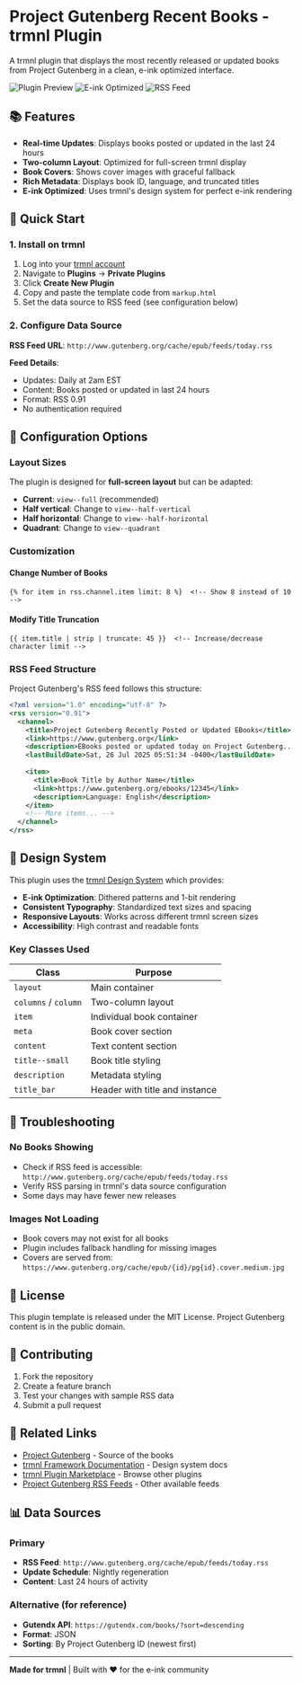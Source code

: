 # Project Gutenberg Recent Books - trmnl Plugin

A trmnl plugin that displays the most recently released or updated books from Project Gutenberg in a clean, e-ink optimized interface.

![Plugin Preview](https://img.shields.io/badge/trmnl-plugin-blue) ![E-ink Optimized](https://img.shields.io/badge/e--ink-optimized-green) ![RSS Feed](https://img.shields.io/badge/data-RSS-orange)

## 📚 Features

- **Real-time Updates**: Displays books posted or updated in the last 24 hours
- **Two-column Layout**: Optimized for full-screen trmnl display
- **Book Covers**: Shows cover images with graceful fallback
- **Rich Metadata**: Displays book ID, language, and truncated titles
- **E-ink Optimized**: Uses trmnl's design system for perfect e-ink rendering

## 🚀 Quick Start

### 1. Install on trmnl

1. Log into your [trmnl account](https://usetrmnl.com)
2. Navigate to **Plugins** → **Private Plugins**
3. Click **Create New Plugin**
4. Copy and paste the template code from `markup.html`
5. Set the data source to RSS feed (see configuration below)

### 2. Configure Data Source

**RSS Feed URL**: `http://www.gutenberg.org/cache/epub/feeds/today.rss`

**Feed Details**:
- Updates: Daily at 2am EST
- Content: Books posted or updated in last 24 hours
- Format: RSS 0.91
- No authentication required

## 🔧 Configuration Options

### Layout Sizes

The plugin is designed for **full-screen layout** but can be adapted:

- **Current**: `view--full` (recommended)
- **Half vertical**: Change to `view--half-vertical`
- **Half horizontal**: Change to `view--half-horizontal`
- **Quadrant**: Change to `view--quadrant`

### Customization

#### Change Number of Books
```liquid
{% for item in rss.channel.item limit: 8 %}  <!-- Show 8 instead of 10 -->
```

#### Modify Title Truncation
```liquid
{{ item.title | strip | truncate: 45 }}  <!-- Increase/decrease character limit -->
```

### RSS Feed Structure

Project Gutenberg's RSS feed follows this structure:

```xml
<?xml version="1.0" encoding="utf-8" ?>
<rss version="0.91">
  <channel>
    <title>Project Gutenberg Recently Posted or Updated EBooks</title>
    <link>https://www.gutenberg.org</link>
    <description>EBooks posted or updated today on Project Gutenberg...</description>
    <lastBuildDate>Sat, 26 Jul 2025 05:51:34 -0400</lastBuildDate>
    
    <item>
      <title>Book Title by Author Name</title>
      <link>https://www.gutenberg.org/ebooks/12345</link>
      <description>Language: English</description>
    </item>
    <!-- More items... -->
  </channel>
</rss>
```

## 🎨 Design System

This plugin uses the [trmnl Design System](https://usetrmnl.com/framework) which provides:

- **E-ink Optimization**: Dithered patterns and 1-bit rendering
- **Consistent Typography**: Standardized text sizes and spacing
- **Responsive Layouts**: Works across different trmnl screen sizes
- **Accessibility**: High contrast and readable fonts

### Key Classes Used

| Class | Purpose |
|-------|---------|
| `layout` | Main container |
| `columns` / `column` | Two-column layout |
| `item` | Individual book container |
| `meta` | Book cover section |
| `content` | Text content section |
| `title--small` | Book title styling |
| `description` | Metadata styling |
| `title_bar` | Header with title and instance |

## 🐛 Troubleshooting

### No Books Showing
- Check if RSS feed is accessible: `http://www.gutenberg.org/cache/epub/feeds/today.rss`
- Verify RSS parsing in trmnl's data source configuration
- Some days may have fewer new releases

### Images Not Loading
- Book covers may not exist for all books
- Plugin includes fallback handling for missing images
- Covers are served from: `https://www.gutenberg.org/cache/epub/{id}/pg{id}.cover.medium.jpg`

## 📄 License

This plugin template is released under the MIT License. Project Gutenberg content is in the public domain.

## 🤝 Contributing

1. Fork the repository
2. Create a feature branch
3. Test your changes with sample RSS data
4. Submit a pull request

## 🔗 Related Links

- [Project Gutenberg](https://www.gutenberg.org/) - Source of the books
- [trmnl Framework Documentation](https://usetrmnl.com/framework) - Design system docs  
- [trmnl Plugin Marketplace](https://usetrmnl.com/plugins) - Browse other plugins
- [Project Gutenberg RSS Feeds](https://www.gutenberg.org/ebooks/feeds.html) - Other available feeds

## 📊 Data Sources

### Primary
- **RSS Feed**: `http://www.gutenberg.org/cache/epub/feeds/today.rss`
- **Update Schedule**: Nightly regeneration
- **Content**: Last 24 hours of activity

### Alternative (for reference)
- **Gutendx API**: `https://gutendx.com/books/?sort=descending`
- **Format**: JSON
- **Sorting**: By Project Gutenberg ID (newest first)

---

**Made for trmnl** | Built with ❤️ for the e-ink community
